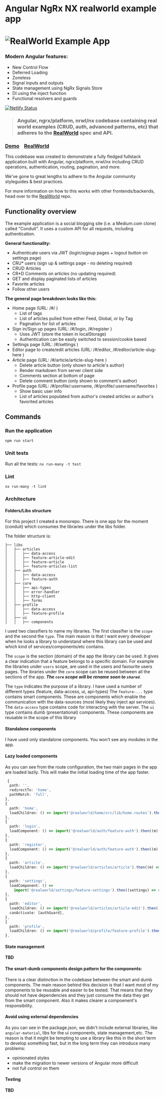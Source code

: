 # Angular NgRx NX realworld example app

# ![RealWorld Example App](logo.png)

### Modern Angular features:
- New Control Flow
- Deferred Loading
- Zoneless
- Signal inputs and outputs
- State management using NgRx Signals Store
- DI using the inject function
- Functional resolvers and guards

[![Netlify Status](https://api.netlify.com/api/v1/badges/b9997c1f-ca8f-456e-aaf6-016ce13c353e/deploy-status)](https://app.netlify.com/sites/angular-ngrx-nx/deploys)

> ### Angular, ngrx/platform, nrwl/nx codebase containing real world examples (CRUD, auth, advanced patterns, etc) that adheres to the [RealWorld](https://github.com/gothinkster/realworld) spec and API.

### [Demo](https://angular-ngrx-nx.netlify.app)&nbsp;&nbsp;&nbsp;&nbsp;[RealWorld](https://github.com/gothinkster/realworld)

This codebase was created to demonstrate a fully fledged fullstack application built with Angular, ngrx/platform, nrwl/nx including CRUD operations, authentication, routing, pagination, and more.

We've gone to great lengths to adhere to the Angular community styleguides & best practices.

For more information on how to this works with other frontends/backends, head over to the [RealWorld](https://github.com/gothinkster/realworld) repo.

## Functionality overview

The example application is a social blogging site (i.e. a Medium.com clone) called "Conduit". It uses a custom API for all requests, including authentication.

**General functionality:**

- Authenticate users via JWT (login/signup pages + logout button on settings page)
- CRU\* users (sign up & settings page - no deleting required)
- CRUD Articles
- CR\*D Comments on articles (no updating required)
- GET and display paginated lists of articles
- Favorite articles
- Follow other users

**The general page breakdown looks like this:**

- Home page (URL: /#/ )
  - List of tags
  - List of articles pulled from either Feed, Global, or by Tag
  - Pagination for list of articles
- Sign in/Sign up pages (URL: /#/login, /#/register )
  - Uses JWT (store the token in localStorage)
  - Authentication can be easily switched to session/cookie based
- Settings page (URL: /#/settings )
- Editor page to create/edit articles (URL: /#/editor, /#/editor/article-slug-here )
- Article page (URL: /#/article/article-slug-here )
  - Delete article button (only shown to article's author)
  - Render markdown from server client side
  - Comments section at bottom of page
  - Delete comment button (only shown to comment's author)
- Profile page (URL: /#/profile/:username, /#/profile/:username/favorites )
  - Show basic user info
  - List of articles populated from author's created articles or author's favorited articles

## Commands

### Run the application

`npm run start`

### Unit tests

Run all the tests: `nx run-many -t test`

### Lint

`nx run-many -t lint`

### Architecture

#### Folders/Libs structure

For this project I created a monorepo. There is one app for the moment (conduit) which consumes the libraries under the libs folder.

The folder structure is:

```
├── libs
│   ├── articles
│   │   ├── data-access
│   │   ├── feature-article-edit
│   │   ├── feature-article
│   │   ├── feature-articles-list
│   ├── auth
│   │   ├── data-access
│   │   ├── feature-auth
│   ├── core
│   │   ├── api-types
│   │   ├── error-handler
│   │   ├── http-client
│   │   ├── forms
│   ├── profile
│   │   ├── data-access
│   │   ├── feature-profile
│   ├── ui
│   │   ├── components
```

I used two classifiers to name my libraries. The first classifier is the `scope` and the second the `type`. The main reason is that I want every developer when he looks a library to understand where this library can be used and which kind of services/components/etc contains.

The `scope` is the section (domain) of the app the library can be used. It gives a clear indication that a feature belongs to a specific domain. For example the libraries under `users` scope, are used in the users and favourite users pages. The ibraries under the `core` scope can be reused between all the sections of the app. **_The `core` scope will be rename soon to `shared`_**.

The `type` indicates the purpose of a library. I have used a number of different types (feature, data-access, ui, api-types) The `feature-...` type contains smart components. These are components which enable the communication with the data-sources (most likely they inject api services). The `data-access` type contains code for interacting with the server. The `ui` type contains dumb (presentational) components. These components are reusable in the scope of this library

#### Standalone components

I have used only standalone components. You won't see any modules in the app.

#### Lazy loaded components

As you can see from the route configuration, the two main pages in the app are loaded lazily. This will make the initial loading time of the app faster.

```ts
 {
  path: '',
  redirectTo: 'home',
  pathMatch: 'full',
},
{
  path: 'home',
  loadChildren: () => import('@realworld/home/src/lib/home.routes').then((home) => home.HOME_ROUTES),
},
{
  path: 'login',
  loadComponent: () => import('@realworld/auth/feature-auth').then((m) => m.LoginComponent),
},
{
  path: 'register',
  loadComponent: () => import('@realworld/auth/feature-auth').then((m) => m.RegisterComponent),
},
{
  path: 'article',
  loadChildren: () => import('@realworld/articles/article').then((m) => m.ARTICLE_ROUTES),
},
{
  path: 'settings',
  loadComponent: () =>
    import('@realworld/settings/feature-settings').then((settings) => settings.SettingsComponent),
},
{
  path: 'editor',
  loadChildren: () => import('@realworld/articles/article-edit').then((article) => article.ARTICLE_EDIT_ROUTES),
  canActivate: [authGuard],
},
{
  path: 'profile',
  loadChildren: () => import('@realworld/profile/feature-profile').then((profile) => profile.PROFILE_ROUTES),
},
```

#### State management

**TBD**

#### The smart-dumb components design pattern for the components:

There is a clear distinction in the codebase between the smart and dumb components. The main reason behind this decision is that I want most of my components to be reusable and easier to be tested. That means that they should not have dependencies and they just consume the data they get from the smart component. Also it makes clearer a compoenent's responsibility.

#### Avoid using external dependencies

As you can see in the package.json, we didn't include external libraries, like `angular-material`, libs for the ui components, state management,etc. The reason is that it might be tempting to use a library like this in the short term to develop something fast, but in the long term they can introduce many problems:

- opinionated styles
- make the migration to newer versions of Angular more difficult
- not full control on them

#### Testing

**TBD**
